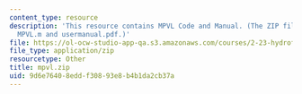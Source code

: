 ```yaml
---
content_type: resource
description: 'This resource contains MPVL Code and Manual. (The ZIP file contains:
  MPVL.m and usermanual.pdf.)'
file: https://ol-ocw-studio-app-qa.s3.amazonaws.com/courses/2-23-hydrofoils-and-propellers-spring-2007/9d6e76408eddf30893e8b4b1da2cb37a_mpvl.zip
file_type: application/zip
resourcetype: Other
title: mpvl.zip
uid: 9d6e7640-8edd-f308-93e8-b4b1da2cb37a
---
```

